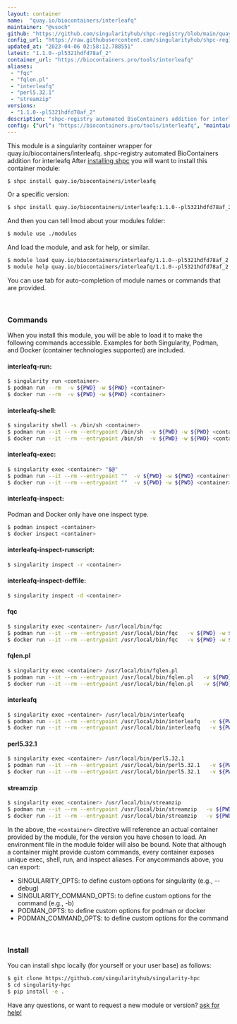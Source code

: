 ```yaml
---
layout: container
name:  "quay.io/biocontainers/interleafq"
maintainer: "@vsoch"
github: "https://github.com/singularityhub/shpc-registry/blob/main/quay.io/biocontainers/interleafq/container.yaml"
config_url: "https://raw.githubusercontent.com/singularityhub/shpc-registry/main/quay.io/biocontainers/interleafq/container.yaml"
updated_at: "2023-04-06 02:58:12.788551"
latest: "1.1.0--pl5321hdfd78af_2"
container_url: "https://biocontainers.pro/tools/interleafq"
aliases:
 - "fqc"
 - "fqlen.pl"
 - "interleafq"
 - "perl5.32.1"
 - "streamzip"
versions:
 - "1.1.0--pl5321hdfd78af_2"
description: "shpc-registry automated BioContainers addition for interleafq"
config: {"url": "https://biocontainers.pro/tools/interleafq", "maintainer": "@vsoch", "description": "shpc-registry automated BioContainers addition for interleafq", "latest": {"1.1.0--pl5321hdfd78af_2": "sha256:55258613a4d7d476fb6f654e3858acb54099519ae7a15ab5505f3194f6daab01"}, "tags": {"1.1.0--pl5321hdfd78af_2": "sha256:55258613a4d7d476fb6f654e3858acb54099519ae7a15ab5505f3194f6daab01"}, "docker": "quay.io/biocontainers/interleafq", "aliases": {"fqc": "/usr/local/bin/fqc", "fqlen.pl": "/usr/local/bin/fqlen.pl", "interleafq": "/usr/local/bin/interleafq", "perl5.32.1": "/usr/local/bin/perl5.32.1", "streamzip": "/usr/local/bin/streamzip"}}
---
```


This module is a singularity container wrapper for quay.io/biocontainers/interleafq.
shpc-registry automated BioContainers addition for interleafq
After [installing shpc](#install) you will want to install this container module:


```bash
$ shpc install quay.io/biocontainers/interleafq
```

Or a specific version:

```bash
$ shpc install quay.io/biocontainers/interleafq:1.1.0--pl5321hdfd78af_2
```

And then you can tell lmod about your modules folder:

```bash
$ module use ./modules
```

And load the module, and ask for help, or similar.

```bash
$ module load quay.io/biocontainers/interleafq/1.1.0--pl5321hdfd78af_2
$ module help quay.io/biocontainers/interleafq/1.1.0--pl5321hdfd78af_2
```

You can use tab for auto-completion of module names or commands that are provided.

<br>

### Commands

When you install this module, you will be able to load it to make the following commands accessible.
Examples for both Singularity, Podman, and Docker (container technologies supported) are included.

#### interleafq-run:

```bash
$ singularity run <container>
$ podman run --rm  -v ${PWD} -w ${PWD} <container>
$ docker run --rm  -v ${PWD} -w ${PWD} <container>
```

#### interleafq-shell:

```bash
$ singularity shell -s /bin/sh <container>
$ podman run --it --rm --entrypoint /bin/sh  -v ${PWD} -w ${PWD} <container>
$ docker run --it --rm --entrypoint /bin/sh  -v ${PWD} -w ${PWD} <container>
```

#### interleafq-exec:

```bash
$ singularity exec <container> "$@"
$ podman run --it --rm --entrypoint ""  -v ${PWD} -w ${PWD} <container> "$@"
$ docker run --it --rm --entrypoint ""  -v ${PWD} -w ${PWD} <container> "$@"
```

#### interleafq-inspect:

Podman and Docker only have one inspect type.

```bash
$ podman inspect <container>
$ docker inspect <container>
```

#### interleafq-inspect-runscript:

```bash
$ singularity inspect -r <container>
```

#### interleafq-inspect-deffile:

```bash
$ singularity inspect -d <container>
```


#### fqc

```bash
$ singularity exec <container> /usr/local/bin/fqc
$ podman run --it --rm --entrypoint /usr/local/bin/fqc   -v ${PWD} -w ${PWD} <container> -c " $@"
$ docker run --it --rm --entrypoint /usr/local/bin/fqc   -v ${PWD} -w ${PWD} <container> -c " $@"
```


#### fqlen.pl

```bash
$ singularity exec <container> /usr/local/bin/fqlen.pl
$ podman run --it --rm --entrypoint /usr/local/bin/fqlen.pl   -v ${PWD} -w ${PWD} <container> -c " $@"
$ docker run --it --rm --entrypoint /usr/local/bin/fqlen.pl   -v ${PWD} -w ${PWD} <container> -c " $@"
```


#### interleafq

```bash
$ singularity exec <container> /usr/local/bin/interleafq
$ podman run --it --rm --entrypoint /usr/local/bin/interleafq   -v ${PWD} -w ${PWD} <container> -c " $@"
$ docker run --it --rm --entrypoint /usr/local/bin/interleafq   -v ${PWD} -w ${PWD} <container> -c " $@"
```


#### perl5.32.1

```bash
$ singularity exec <container> /usr/local/bin/perl5.32.1
$ podman run --it --rm --entrypoint /usr/local/bin/perl5.32.1   -v ${PWD} -w ${PWD} <container> -c " $@"
$ docker run --it --rm --entrypoint /usr/local/bin/perl5.32.1   -v ${PWD} -w ${PWD} <container> -c " $@"
```


#### streamzip

```bash
$ singularity exec <container> /usr/local/bin/streamzip
$ podman run --it --rm --entrypoint /usr/local/bin/streamzip   -v ${PWD} -w ${PWD} <container> -c " $@"
$ docker run --it --rm --entrypoint /usr/local/bin/streamzip   -v ${PWD} -w ${PWD} <container> -c " $@"
```



In the above, the `<container>` directive will reference an actual container provided
by the module, for the version you have chosen to load. An environment file in the
module folder will also be bound. Note that although a container
might provide custom commands, every container exposes unique exec, shell, run, and
inspect aliases. For anycommands above, you can export:

 - SINGULARITY_OPTS: to define custom options for singularity (e.g., --debug)
 - SINGULARITY_COMMAND_OPTS: to define custom options for the command (e.g., -b)
 - PODMAN_OPTS: to define custom options for podman or docker
 - PODMAN_COMMAND_OPTS: to define custom options for the command

<br>

### Install

You can install shpc locally (for yourself or your user base) as follows:

```bash
$ git clone https://github.com/singularityhub/singularity-hpc
$ cd singularity-hpc
$ pip install -e .
```

Have any questions, or want to request a new module or version? [ask for help!](https://github.com/singularityhub/singularity-hpc/issues)